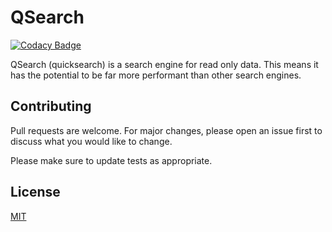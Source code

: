 # QSearch

[![Codacy Badge](https://api.codacy.com/project/badge/Grade/fb1a54afeac34b57bd63e9697199b27b)](https://app.codacy.com/manual/isubasinghe/qsearch?utm_source=github.com&utm_medium=referral&utm_content=isubasinghe/qsearch&utm_campaign=Badge_Grade_Dashboard)

QSearch (quicksearch) is a search engine for read only data. This means it has the potential to be far more performant than other search engines. 


## Contributing
Pull requests are welcome. For major changes, please open an issue first to discuss what you would like to change.

Please make sure to update tests as appropriate.

## License
[MIT](https://choosealicense.com/licenses/mit/)